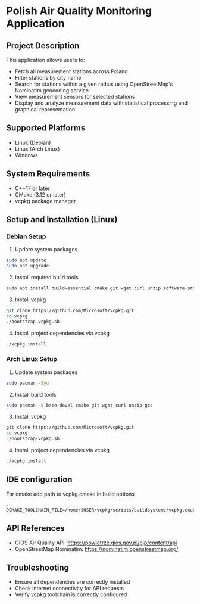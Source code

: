 # Polish Air Quality Monitoring Application

## Project Description

This application allows users to:
- Fetch all measurement stations across Poland
- Filter stations by city name
- Search for stations within a given radius using OpenStreetMap's Nominatim geocoding service
- View measurement sensors for selected stations
- Display and analyze measurement data with statistical processing and graphical representation

## Supported Platforms
- Linux (Debian)
- Linux (Arch Linux)
- Windows

## System Requirements
- C++17 or later
- CMake (3.12 or later)
- vcpkg package manager



## Setup and Installation (Linux)

### Debian Setup

1. Update system packages
```bash
sudo apt update
sudo apt upgrade
```

2. Install required build tools
```bash
sudo apt install build-essential cmake git wget curl unzip software-properties-common g++ gcc
```


3. Install vcpkg
```bash
git clone https://github.com/Microsoft/vcpkg.git
cd vcpkg
./bootstrap-vcpkg.sh
```

4. Install project dependencies via vcpkg
```bash
./vcpkg install
```

### Arch Linux Setup

1. Update system packages
```bash
sudo pacman -Syu
```

2. Install build tools
```bash
sudo pacman -S base-devel cmake git wget curl unzip gcc
```

3. Install vcpkg
```bash
git clone https://github.com/Microsoft/vcpkg.git
cd vcpkg
./bootstrap-vcpkg.sh
```

4. Install project dependencies via vcpkg
```bash
./vcpkg install
```


## IDE configuration
For cmake add path to vcpkg.cmake in build options
```
-DCMAKE_TOOLCHAIN_FILE=/home/$USER/vcpkg/scripts/buildsystems/vcpkg.cmake
```

## API References
- GIOS Air Quality API: https://powietrze.gios.gov.pl/pjp/content/api
- OpenStreetMap Nominatim: https://nominatim.openstreetmap.org/

## Troubleshooting

- Ensure all dependencies are correctly installed
- Check internet connectivity for API requests
- Verify vcpkg toolchain is correctly configured
